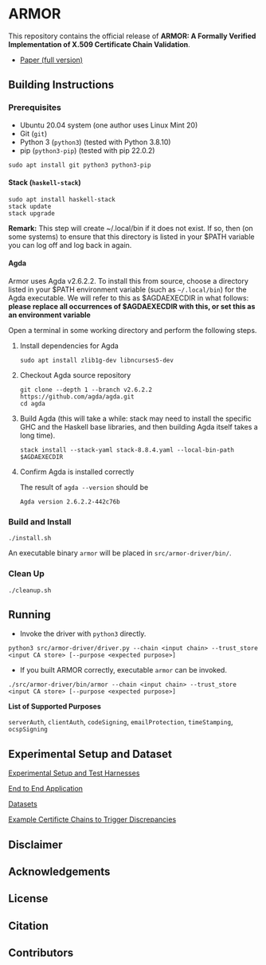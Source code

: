 # ARMOR
This repository contains the official release of **ARMOR: A Formally Verified Implementation of X.509 Certificate Chain Validation**.

- [Paper (full version)](resources/armor-full-paper.pdf)

## Building Instructions

### Prerequisites
-   Ubuntu 20.04 system (one author uses Linux Mint 20)
-   Git (`git`)
-   Python 3 (`python3`) (tested with Python 3.8.10)
-   pip (`python3-pip`) (tested with pip 22.0.2)

```
sudo apt install git python3 python3-pip
```
#### Stack (`haskell-stack`)
```
sudo apt install haskell-stack
stack update
stack upgrade
```
**Remark:** This step will create ~/.local/bin if it does not exist. If so,
then (on some systems) to ensure that this directory is listed in your $PATH
variable you can log off and log back in again.

#### Agda

Armor uses Agda v2.6.2.2. To install this from source, choose a directory
listed in your $PATH environment variable (such as `~/.local/bin`) for the
Agda executable. We will refer to this as $AGDAEXECDIR in what follows:
**please replace all occurrences of $AGDAEXECDIR with this, or set this as
an environment variable**

Open a terminal in some working directory and perform the following steps. 

1.  Install dependencies for Agda
    
       `sudo apt install zlib1g-dev libncurses5-dev`
   
2.  Checkout Agda source repository

    ```
    git clone --depth 1 --branch v2.6.2.2 https://github.com/agda/agda.git
    cd agda
    ```
    
4.  Build Agda (this will take a while: stack may need to install the
    specific GHC and the Haskell base libraries, and then building Agda itself
    takes a long time).
    
    `stack install --stack-yaml stack-8.8.4.yaml --local-bin-path $AGDAEXECDIR`

5.  Confirm Agda is installed correctly
    
    The result of `agda --version` should be
    
    `Agda version 2.6.2.2-442c76b`

### Build and Install
`./install.sh`

An executable binary `armor` will be placed in `src/armor-driver/bin/`.

### Clean Up
`./cleanup.sh`

## Running 

- Invoke the driver with `python3` directly.

`python3 src/armor-driver/driver.py --chain <input chain> --trust_store <input CA store> [--purpose <expected purpose>]`

- If you built ARMOR correctly, executable `armor` can be invoked.

`./src/armor-driver/bin/armor --chain <input chain> --trust_store <input CA store> [--purpose <expected purpose>]`

**List of Supported Purposes**

`serverAuth`, `clientAuth`, `codeSigning`, `emailProtection`, `timeStamping`, `ocspSigning`


## Experimental Setup and Dataset
[Experimental Setup and Test Harnesses](evaluation/Diff_test_setup/)

[End to End Application](evaluation/End_to_end_application/)

[Datasets](https://stonybrook365-my.sharepoint.com/:u:/g/personal/joyanta_debnath_stonybrook_edu/EXzZ7iezxZhEkoLeHw8ivskByMFmtVvaUCxixaRIFxF-TQ?e=TrELf6)

[Example Certificte Chains to Trigger Discrepancies](evaluation/Discrepancy_triggering_inputs/)

## Disclaimer

## Acknowledgements

## License

## Citation

## Contributors
